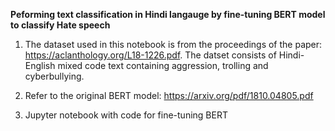  **Peforming text classification in Hindi langauge by fine-tuning BERT model to classify Hate speech**

1. The dataset used in this notebook is from the proceedings of the paper: https://aclanthology.org/L18-1226.pdf. 
   The datset consists of Hindi-English mixed code text containing aggression, trolling and cyberbullying.

2. Refer to the original BERT model: https://arxiv.org/pdf/1810.04805.pdf

3. Jupyter notebook with code for fine-tuning BERT
